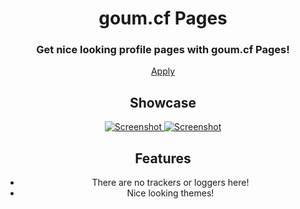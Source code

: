 <div align="center">
<h1>
    goum.cf Pages
</h1>

<h3>
    Get nice looking profile pages with
    <span class="accent">goum.cf Pages</span>!
</h3>

<a href="https://github.com/ultimatemediaorg/goum.cf-pages/issues/new/choose">Apply</a>

<h2>Showcase</h2>
<a href="/u/C1200" class="screenshot">
    <img src="https://goum.cf/uploads/screenshot1.jpeg" alt="Screenshot">
</a>
<a href="/u/C1200" class="screenshot">
    <img src="https://goum.cf/uploads/screenshot2.jpeg" alt="Screenshot">
</a>

<h2>Features</h2>
<ul>
    <li>There are no trackers or loggers here!</li>
    <li>Nice looking themes!</li>
</ul>
</div>